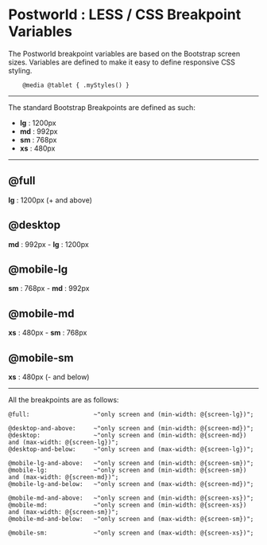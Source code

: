 # Postworld : LESS / CSS Breakpoint Variables

The Postworld breakpoint variables are based on the Bootstrap screen sizes. Variables are defined to make it easy to define responsive CSS styling.

```less
    @media @tablet { .myStyles() }
```

---

The standard Bootstrap Breakpoints are defined as such:
- **lg** : 1200px
- **md** : 992px
- **sm** : 768px
- **xs** : 480px

---

## @full
**lg** : 1200px (+ and above)

## @desktop
**md** : 992px - **lg** : 1200px

## @mobile-lg
**sm** : 768px - **md** : 992px

## @mobile-md
**xs** : 480px - **sm** : 768px

## @mobile-sm
**xs** : 480px (- and below)

--- 

All the breakpoints are as follows:
```LESS
@full:                  ~"only screen and (min-width: @{screen-lg})";

@desktop-and-above:     ~"only screen and (min-width: @{screen-md})";
@desktop:               ~"only screen and (min-width: @{screen-md}) and (max-width: @{screen-lg})";
@desktop-and-below:     ~"only screen and (max-width: @{screen-lg})";

@mobile-lg-and-above:   ~"only screen and (min-width: @{screen-sm})";
@mobile-lg:             ~"only screen and (min-width: @{screen-sm}) and (max-width: @{screen-md})";
@mobile-lg-and-below:   ~"only screen and (max-width: @{screen-md})";

@mobile-md-and-above:   ~"only screen and (min-width: @{screen-xs})";
@mobile-md:             ~"only screen and (min-width: @{screen-xs}) and (max-width: @{screen-sm})";
@mobile-md-and-below:   ~"only screen and (max-width: @{screen-sm})";

@mobile-sm:             ~"only screen and (max-width: @{screen-xs})";
```


